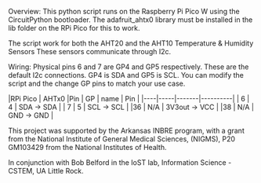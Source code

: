 Overview:
This python script runs on the Raspberry Pi Pico W using the CircuitPython bootloader. The adafruit_ahtx0 library must be installed in the lib folder on the RPi Pico for this to work. 

The script work for both the AHT20 and the AHT10 Temperature & Humidity Sensors
These sensors communicate through I2c.
 
Wiring:
Physical pins 6 and 7 are GP4 and GP5 respectively. These are the default I2c connections. GP4 is SDA and GP5 is SCL. You can modify the script and the change GP pins to match your use case.

|RPi Pico	   |   AHTx0
|Pin |  GP | name  |    Pin   |
|----|-----|-------|----------|
|  6 |  4  | SDA     -> SDA   |
|  7 |  5  | SCL     -> SCL   |
|36  | N/A | 3V3out  -> VCC   |
|38  | N/A | GND     -> GND   |


This project was supported by the Arkansas INBRE program, with a grant from the National Institute of General Medical Sciences, (NIGMS), P20 GM103429 from the National Institutes of Health.

In conjunction with Bob Belford in the IoST lab, Information Science - CSTEM, UA Little Rock.
